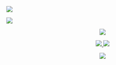 ![](https://komarev.com/ghpvc/?username=bkmoises&style=flat-square)<a href="https://www.linkedin.com/in/mois%C3%A9s-andrade-872a2611a/" target="_blank">
  
<img src="https://img.shields.io/badge/LinkedIn-0077B5?style=for-the-badge&logo=linkedin&logoColor=white"></a>

<p  align="center">
<img src="https://user-images.githubusercontent.com/73097560/115834477-dbab4500-a447-11eb-908a-139a6edaec5c.gif">             
<br>

<p align="center">
  <a href="https://github.com/bkmoises">
    <img src="https://github-readme-stats.vercel.app/api?username=bkmoises&show_icons=true&theme=github_dark&hide_border=true" />
    <img src="https://github-readme-streak-stats.herokuapp.com/?user=bkmoises&theme=github-dark-blue&hide_border=true" />

[//]: # (    <img src="https://activity-graph.herokuapp.com/graph?username=bkmoises&theme=react-dark" />)
</a>
</p>


<p  align="center">
<img src="https://user-images.githubusercontent.com/73097560/115834477-dbab4500-a447-11eb-908a-139a6edaec5c.gif">             
<br>

